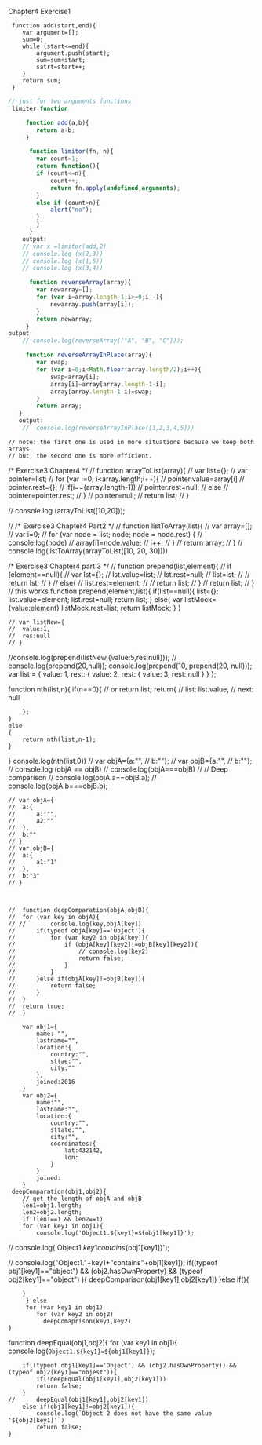 
 Chapter4 Exercise1 
```javascrit
 function add(start,end){
 	var argument=[];
 	sum=0;
 	while (start<=end){
 		argument.push(start);
 		sum=sum+start;
 		satrt=start++;
 	}
 	return sum;
 }
```
```javascript
// just for two arguments functions
 limiter function 

	 function add(a,b){
	 	return a+b;
	 }

	  function limitor(fn, n){
	  	var count=1;
	  	return function(){
	  	if (count<=n){
	  		count++;
	  		return fn.apply(undefined,arguments);
	  	}
	  	else if (count>n){
	  		alert("no");
	  	}
	  	}
	  }
	output:
	// var x =limitor(add,2)
	// console.log (x(2,3))
	// console.log (x(1,5))
	// console.log (x(3,4))
```
```javascript
	  function reverseArray(array){
	 	var newarray=[];
	 	for (var i=array.length-1;i>=0;i--){
	   		newarray.push(array[i]);
	 	}
	 	return newarray;
	 }
output:
	// console.log(reverseArray(["A", "B", "C"]));
```
```javascript
	 function reverseArrayInPlace(array){
	 	var swap;
	 	for (var i=0;i<Math.floor(array.length/2);i++){
	 		swap=array[i];
	 		array[i]=array[array.length-1-i];
	 		array[array.length-1-i]=swap;
	 	}
	 	return array;
   }
   output:
	//  console.log(reverseArrayInPlace([1,2,3,4,5]))
```
	// note: the first one is used in more situations because we keep both arrays.
	// but, the second one is more efficient.


/* Exercise3 Chapter4 */
// function arrayToList(array){
// 	var list={};
// 	var pointer=list;
// 	 	for (var i=0; i<array.length;i++){
// 		pointer.value=array[i]
// 		pointer.rest={};
// 		if(i==(array.length-1))
// 			pointer.rest=null;
// 		else
// 			pointer=pointer.rest;
// 	}
// 	pointer=null;
// 	return list;
// }

// 	 console.log (arrayToList([10,20]));

// /* Exercise3 Chapter4 Part2 */
// function listToArray(list){
// 		var array=[];
// 		var i=0;
// 		for (var node = list; node; node = node.rest) {
// 			console.log(node)
// 		  array[i]=node.value;
// 		  i++;
// 		}
// 		return array;
// }
// console.log(listToArray(arrayToList([10, 20, 30])))

/* Exercise3 Chapter4 part 3 */
// function prepend(list,element){
// 	if (element==null){
// 		var lst={};
// 		lst.value=list;
// 		lst.rest=null;
// 		list=lst;
// 		// return lst;
// 	}
// 	else{
// 		list.rest=element;
// 		// return list;
// 	}
// 	return list;
// }
// this works
	function prepend(element,list){
		 if(list==null){
		 	list={};
		 	list.value=element;
		 	list.rest=null;
		 	return list;
		 }
		 else{
		 	var listMock={value:element}
		 	listMock.rest=list;
			return listMock;
		 }
	}


	// var listNew={
	// 	value:1,
	// 	res:null
	// }
 //console.log(prepend(listNew,{value:5,res:null}));
// console.log(prepend(20,null));
 console.log(prepend(10, prepend(20, null)));
 var list = {
  value: 1,
  rest: {
    value: 2,
    rest: {
      value: 3,
      rest: null
    }
  }
};

 function nth(list,n){
 	if(n==0){
 		// or return list;
 		return{
 			// list: list.value,
 			// next: null

 		};
 	}
 	else
 	{
 		return nth(list,n-1);
 	}
 }
 console.log(nth(list,0))
	// var objA={a:"",
	// 		  b:""};
	// var objB={a:"",
	// 		  b:""};
	// console.log (objA == objB)
	// console.log(objA===objB)
	// // Deep comparison
	// console.log(objA.a==objB.a);
	// console.log(objA.b===objB.b);

	// var objA={
	// 	a:{
	// 		a1:"",
	// 		a2:""
	// 	},
	// 	b:""
	// }
	// var objB={
	// 	a:{
	// 		a1:"1"
	// 	},
	// 	b:"3"
	// }



	// 	function deepComparation(objA,objB){
	// 	for (var key in objA){
	// //		console.log(key,objA[key])
	// 		if(typeof objA[key]=='Object'){
	// 			for (var key2 in objA[key]){
	// 				if (objA[key][key2]!=objB[key][key2]){
	// 					// console.log(key2)
	// 					return false;
	// 				}
	// 			}
	// 		}else if(objA[key]!=objB[key]){
	// 			return false;
	// 		}
	// 	}
	// 	return true;
	// 	}

		var obj1={
			name: "",
			lastname="",
			location:{
				country:"",
				sttae:"",
				city:""
			},
			joined:2016
		}
		var obj2={
			name:"",
			lastname:"",
			location:{
				country:"",
				sttate:"",
				city:"",
				coordinates:{
					lat:432142,
					lon:
				}
			}
			joined:
		}
	 deepComparation(obj1,obj2){
	 	// get the length of objA and objB
	 	len1=obj1.length;
	 	len2=obj2.length;
	 	if (len1==1 && len2==1)
	 	for (var key1 in obj1){
	 		console.log('Object1.${key1}=${obj1[key1]}');
//	 		console.log('Object1.${key1} contains${obj1[key1]}');

//	 		console.log("Object1."+key1+"contains"+obj1[key1]);
		if((typeof obj1[key1]=="object") && (obj2.hasOwnProperty) && (typeof obj2[key1]=="object") ){
			deepComparison(obj1[key1],obj2[key1])
		}else if(){

		}
	 	 } else
	 	 for (var key1 in obj1)
	 	 	for (var key2 in obj2)
	 	 	  deepComaprison(key1,key2)
	}


function deepEqual(obj1,obj2){
	for (var key1 in obj1){
		console.log(`Object1.${key1}=${obj1[key1]}`);

		if((typeof obj1[key1]=='Object') && (obj2.hasOwnProperty)) && (typeof obj2[key1]=="objest")){
			if(!deepEqual(obj1[key1],obj2[key1]))
			return false;
		}
	//		deepEqual(obj1[key1],obj2[key1])
		else if(obj1[key1]!=obj2[key1]){
			console.log(`Object 2 does not have the same value '${obj2[key1]'`)
			return false;
	}
